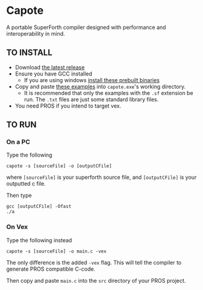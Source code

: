 # Capote
A portable SuperForth compiler designed with performance and interoperability in mind.

## TO INSTALL
- Download [the latest release](https://github.com/TheRealMichaelWang/Capote/releases/download/1.0/capote.exe)
- Ensure you have GCC installed
  - If you are using windows [install these prebuilt binaries](https://gnutoolchains.com/download/)
- Copy and paste [these examples](https://github.com/TheRealMichaelWang/Capote/tree/main/examples) into `capote.exe`'s working directory.
  - It is recommended that only the examples with the `.sf` extension be run. The `.txt` files are just some standard library files.
- You need PROS if you intend to target vex.

## TO RUN
### On a PC
Type the following
```
capote -s [sourceFile] -o [outputCFile]
```
where `[sourceFile]` is your superforth source file, 
and `[outputCFile]` is your outputted c file.

Then type
```
gcc [outputCFile] -Ofast
./a
```
### On Vex
Type the following instead
```
capote -s [sourceFile] -o main.c -vex
```
The only difference is the added `-vex` flag. This will tell the compiler to generate PROS compatible C-code.

Then copy and paste `main.c` into the `src` directory of your PROS project.
